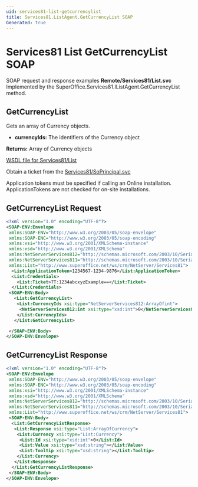 ```yaml
---
uid: services81-list-getcurrencylist
title: Services81.ListAgent.GetCurrencyList SOAP
Generated: true
---
```


# Services81 List GetCurrencyList SOAP

SOAP request and response examples **Remote/Services81/List.svc**
Implemented by the <see cref="M:SuperOffice.Services81.IListAgent.GetCurrencyList">SuperOffice.Services81.IListAgent.GetCurrencyList</see> method.

## GetCurrencyList

Gets an array of Currency objects.

* **currencyIds:** The identifiers of the Currency object

**Returns:** Array of Currency objects


[WSDL file for Services81/List](../Services81-List.md)

Obtain a ticket from the [Services81/SoPrincipal.svc](../SoPrincipal/SoPrincipal.md)

Application tokens must be specified if calling an Online installation. ApplicationTokens are not checked for on-site installations.

## GetCurrencyList Request

```xml
<?xml version="1.0" encoding="UTF-8"?>
<SOAP-ENV:Envelope
 xmlns:SOAP-ENV="http://www.w3.org/2003/05/soap-envelope"
 xmlns:SOAP-ENC="http://www.w3.org/2003/05/soap-encoding"
 xmlns:xsi="http://www.w3.org/2001/XMLSchema-instance"
 xmlns:xsd="http://www.w3.org/2001/XMLSchema"
 xmlns:NetServerServices812="http://schemas.microsoft.com/2003/10/Serialization/Arrays"
 xmlns:NetServerServices811="http://schemas.microsoft.com/2003/10/Serialization/"
 xmlns:List="http://www.superoffice.net/ws/crm/NetServer/Services81">
  <List:ApplicationToken>1234567-1234-9876</List:ApplicationToken>
  <List:Credentials>
    <List:Ticket>7T:1234abcxyzExample==</List:Ticket>
  </List:Credentials>
 <SOAP-ENV:Body>
   <List:GetCurrencyList>
    <List:CurrencyIds xsi:type="NetServerServices812:ArrayOfint">
     <NetServerServices812:int xsi:type="xsd:int">0</NetServerServices812:int>
    </List:CurrencyIds>
   </List:GetCurrencyList>

 </SOAP-ENV:Body>
</SOAP-ENV:Envelope>

```


## GetCurrencyList Response

```xml
<?xml version="1.0" encoding="UTF-8"?>
<SOAP-ENV:Envelope
 xmlns:SOAP-ENV="http://www.w3.org/2003/05/soap-envelope"
 xmlns:SOAP-ENC="http://www.w3.org/2003/05/soap-encoding"
 xmlns:xsi="http://www.w3.org/2001/XMLSchema-instance"
 xmlns:xsd="http://www.w3.org/2001/XMLSchema"
 xmlns:NetServerServices812="http://schemas.microsoft.com/2003/10/Serialization/Arrays"
 xmlns:NetServerServices811="http://schemas.microsoft.com/2003/10/Serialization/"
 xmlns:List="http://www.superoffice.net/ws/crm/NetServer/Services81">
 <SOAP-ENV:Body>
  <List:GetCurrencyListResponse>
   <List:Response xsi:type="List:ArrayOfCurrency">
    <List:Currency xsi:type="List:Currency">
     <List:Id xsi:type="xsd:int">0</List:Id>
     <List:Value xsi:type="xsd:string"></List:Value>
     <List:Tooltip xsi:type="xsd:string"></List:Tooltip>
    </List:Currency>
   </List:Response>
  </List:GetCurrencyListResponse>
 </SOAP-ENV:Body>
</SOAP-ENV:Envelope>

```

